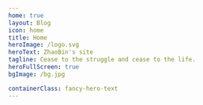 ```yaml
---
home: true
layout: Blog
icon: home
title: Home
heroImage: /logo.svg
heroText: ZhaoBin's site
tagline: Cease to the struggle and cease to the life.
heroFullScreen: true
bgImage: /bg.jpg

containerClass: fancy-hero-text
---
```

